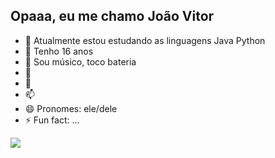 ## Opaaa, eu me chamo João Vitor

- 🔭 Atualmente estou estudando as linguagens Java Python
- 🌱 Tenho 16 anos
- 👯 Sou músico, toco bateria
- 🤔 
- 💬 
- 📫
- 😄 Pronomes: ele/dele
- ⚡ Fun fact: ...


<picture>
  <source
    srcset="https://github-readme-stats.vercel.app/api?username=JVitor44&show_icons=true&theme=nord"
    media="(prefers-color-scheme: dark)"
  />
  <source
    srcset="https://github-readme-stats.vercel.app/api?username=JVitor44&show_icons=true"
    media="(prefers-color-scheme: light), (prefers-color-scheme: no-preference)"
  />
  <img src="https://github-readme-stats.vercel.app/api?username=JVitor44&show_icons=true" />
</picture>
